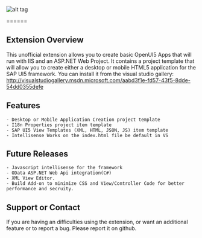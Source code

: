![alt tag](http://sap.github.io/openui5/images/OpenUI5_new_big_side.png)

======
## Extension Overview
This unofficial extension allows you to create basic OpenUI5 Apps that will run with IIS and an ASP.NET Web Project. It contains a project template that will allow you to create either a desktop or mobile HTML5 application for the SAP UI5 framework. 
You can install it from the visual studio gallery:
http://visualstudiogallery.msdn.microsoft.com/aabd3f1e-fd57-43f5-8dde-54dd0355defe
## Features
```
- Desktop or Mobile Application Creation project template
- I18n Properties project item template
- SAP UI5 View Templates (XML, HTML, JSON, JS) item template
- Intellisense Works on the index.html file be default in VS
```

## Future Releases
```
- Javascript intellisense for the framework
- OData ASP.NET Web Api integration(C#)
- XML View Editor.
- Build Add-on to minimize CSS and View/Controller Code for better performance and secruity.
```
## Support or Contact
If you are having an difficulties using the extension, or want an additional feature or to report a bug.  Please report it on github.
